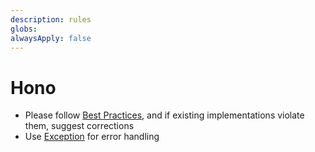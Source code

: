 ```yaml
---
description: rules
globs: 
alwaysApply: false
---
```


# Hono

- Please follow [Best Practices](https://hono.dev/docs/best-practices), and if existing implementations violate them, suggest corrections
- Use [Exception](https://hono.dev/docs/api/exception) for error handling
